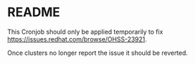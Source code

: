 # README

This Cronjob should only be applied temporarily to fix
https://issues.redhat.com/browse/OHSS-23921.

Once clusters no longer report the issue it should be reverted.
